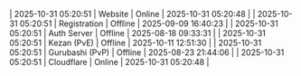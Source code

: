 | 2025-10-31 05:20:51 | Website | Online | 2025-10-31 05:20:48 |
| 2025-10-31 05:20:51 | Registration | Offline | 2025-09-09 16:40:23 |
| 2025-10-31 05:20:51 | Auth Server | Offline | 2025-08-18 09:33:31 |
| 2025-10-31 05:20:51 | Kezan (PvE) | Offline | 2025-10-11 12:51:30 |
| 2025-10-31 05:20:51 | Gurubashi (PvP) | Offline | 2025-08-23 21:44:06 |
| 2025-10-31 05:20:51 | Cloudflare | Online | 2025-10-31 05:20:48 |
